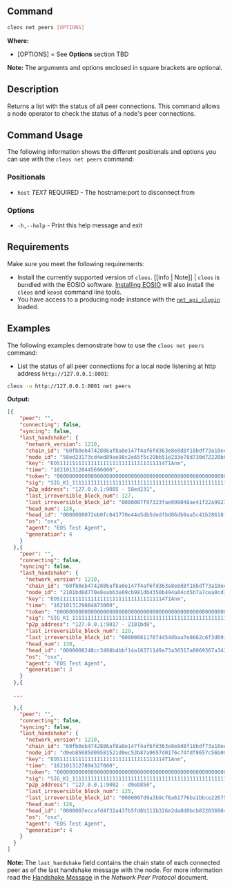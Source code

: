 ## Command
```sh
cleos net peers [OPTIONS]
```

**Where:**
* [OPTIONS] = See **Options** section TBD

[//]: # (in the **Command Usage** command-usage section below.)  

**Note:** The arguments and options enclosed in square brackets are optional.

## Description
Returns a list with the status of all peer connections. This command allows a node operator to check the status of a node's peer connections.

## Command Usage
The following information shows the different positionals and options you can use with the `cleos net peers` command:

### Positionals
* `host` _TEXT_ REQUIRED - The hostname:port to disconnect from

### Options
* `-h,--help` - Print this help message and exit

## Requirements
Make sure you meet the following requirements:

* Install the currently supported version of `cleos`.
[[info | Note]]
| `cleos` is bundled with the EOSIO software. [Installing EOSIO](../../../00_install/index.md) will also install the `cleos` and `keosd` command line tools.
* You have access to a producing node instance with the [`net_api_plugin`](../../../01_nodeos/03_plugins/net_api_plugin/index.md) loaded.

## Examples
The following examples demonstrate how to use the `cleos net peers` command:

* List the status of all peer connections for a local node listening at http address `http://127.0.0.1:8001`:

```sh
cleos -u http://127.0.0.1:8001 net peers
```
**Output:**
```json
[{
    "peer": "",
    "connecting": false,
    "syncing": false,
    "last_handshake": {
      "network_version": 1210,
      "chain_id": "60fb0eb4742886af8a0e147f4af6fd363e8e8d8f18bdf73a10ee0134fec1c551",
      "node_id": "58ed23173cd4ed89ae90c2e65f5c29bb51e233e78d730d72220b6d84543bfc08",
      "key": "EOS1111111111111111111111111111111114T1Anm",
      "time": "1621013128445696000",
      "token": "0000000000000000000000000000000000000000000000000000000000000000",
      "sig": "SIG_K1_111111111111111111111111111111111111111111111111111111111111111116uk5ne",
      "p2p_address": "127.0.0.1:9005 - 58ed231",
      "last_irreversible_block_num": 127,
      "last_irreversible_block_id": "0000007f97323fae098048ae41f22a99238afc5db56cad17f50304919d21e1c2",
      "head_num": 128,
      "head_id": "0000008072eb0fc043770e44a5db5dedfbd86db9aa5c41b28618f1b9343c2d22",
      "os": "osx",
      "agent": "EOS Test Agent",
      "generation": 4
    }
  },{
    "peer": "",
    "connecting": false,
    "syncing": false,
    "last_handshake": {
      "network_version": 1210,
      "chain_id": "60fb0eb4742886af8a0e147f4af6fd363e8e8d8f18bdf73a10ee0134fec1c551",
      "node_id": "2101bd8d770e8eabb3e69cb981db4350b494a04cd5b7a7cea0cd3070aa722306",
      "key": "EOS1111111111111111111111111111111114T1Anm",
      "time": "1621013129884873000",
      "token": "0000000000000000000000000000000000000000000000000000000000000000",
      "sig": "SIG_K1_111111111111111111111111111111111111111111111111111111111111111116uk5ne",
      "p2p_address": "127.0.0.1:9017 - 2101bd8",
      "last_irreversible_block_num": 129,
      "last_irreversible_block_id": "0000008117074454dbaa7e8662c6f3d6918e776cc063c45f52b37bdc945ddc5d",
      "head_num": 130,
      "head_id": "0000008248cc3498b4bbf14a183711d9a73a36517a8069367a343bd4060fed14",
      "os": "osx",
      "agent": "EOS Test Agent",
      "generation": 3
    }
  },{

  ...

  },{
    "peer": "",
    "connecting": false,
    "syncing": false,
    "last_handshake": {
      "network_version": 1210,
      "chain_id": "60fb0eb4742886af8a0e147f4af6fd363e8e8d8f18bdf73a10ee0134fec1c551",
      "node_id": "d9eb85085d09581521d0ec53b87a9657d0176c74fdf8657c56b09a91b3821c6f",
      "key": "EOS1111111111111111111111111111111114T1Anm",
      "time": "1621013127894327000",
      "token": "0000000000000000000000000000000000000000000000000000000000000000",
      "sig": "SIG_K1_111111111111111111111111111111111111111111111111111111111111111116uk5ne",
      "p2p_address": "127.0.0.1:9002 - d9eb850",
      "last_irreversible_block_num": 125,
      "last_irreversible_block_id": "0000007d9a3b9cf6a61776ba1bbce226754aefcad664338d2acb5be34cc53a5b",
      "head_num": 126,
      "head_id": "0000007eccafd4f32a437b5fd8b111b326e2da8d0bcb832036984841b81ab64e",
      "os": "osx",
      "agent": "EOS Test Agent",
      "generation": 4
    }
  }
]
```

**Note:** The `last_handshake` field contains the chain state of each connected peer as of the last handshake message with the node. For more information read the [Handshake Message](https://developers.eos.io/welcome/latest/protocol/network_peer_protocol#421-handshake-message) in the *Network Peer Protocol* document.
